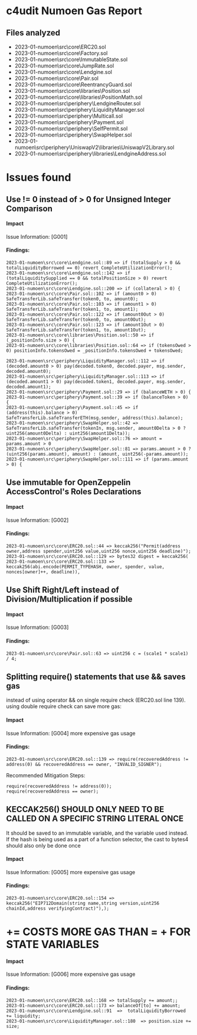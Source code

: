# c4udit Numoen Gas Report

## Files analyzed
- 2023-01-numoen\src\core\ERC20.sol
- 2023-01-numoen\src\core\Factory.sol
- 2023-01-numoen\src\core\ImmutableState.sol
- 2023-01-numoen\src\core\JumpRate.sol
- 2023-01-numoen\src\core\Lendgine.sol
- 2023-01-numoen\src\core\Pair.sol
- 2023-01-numoen\src\core\ReentrancyGuard.sol
- 2023-01-numoen\src\core\libraries\Position.sol
- 2023-01-numoen\src\core\libraries\PositionMath.sol
- 2023-01-numoen\src\periphery\LendgineRouter.sol
- 2023-01-numoen\src\periphery\LiquidityManager.sol
- 2023-01-numoen\src\periphery\Multicall.sol
- 2023-01-numoen\src\periphery\Payment.sol
- 2023-01-numoen\src\periphery\SelfPermit.sol
- 2023-01-numoen\src\periphery\SwapHelper.sol
- 2023-01-numoen\src\periphery\UniswapV2\libraries\UniswapV2Library.sol
- 2023-01-numoen\src\periphery\libraries\LendgineAddress.sol


# Issues found


## Use != 0 instead of > 0 for Unsigned Integer Comparison

#### Impact
Issue Information: [G001]

#### Findings:
```
2023-01-numoen\src\core\Lendgine.sol::89 => if (totalSupply > 0 && totalLiquidityBorrowed == 0) revert CompleteUtilizationError();
2023-01-numoen\src\core\Lendgine.sol::142 => if (totalLiquiditySupplied == 0 && totalPositionSize > 0) revert CompleteUtilizationError();
2023-01-numoen\src\core\Lendgine.sol::200 => if (collateral > 0) {
2023-01-numoen\src\core\Pair.sol::102 => if (amount0 > 0) SafeTransferLib.safeTransfer(token0, to, amount0);
2023-01-numoen\src\core\Pair.sol::103 => if (amount1 > 0) SafeTransferLib.safeTransfer(token1, to, amount1);
2023-01-numoen\src\core\Pair.sol::122 => if (amount0Out > 0) SafeTransferLib.safeTransfer(token0, to, amount0Out);
2023-01-numoen\src\core\Pair.sol::123 => if (amount1Out > 0) SafeTransferLib.safeTransfer(token1, to, amount1Out);
2023-01-numoen\src\core\libraries\Position.sol::50 => if (_positionInfo.size > 0) {
2023-01-numoen\src\core\libraries\Position.sol::64 => if (tokensOwed > 0) positionInfo.tokensOwed = _positionInfo.tokensOwed + tokensOwed;

2023-01-numoen\src\periphery\LiquidityManager.sol::112 => if (decoded.amount0 > 0) pay(decoded.token0, decoded.payer, msg.sender, decoded.amount0);
2023-01-numoen\src\periphery\LiquidityManager.sol::113 => if (decoded.amount1 > 0) pay(decoded.token1, decoded.payer, msg.sender, decoded.amount1);
2023-01-numoen\src\periphery\Payment.sol::29 => if (balanceWETH > 0) {
2023-01-numoen\src\periphery\Payment.sol::39 => if (balanceToken > 0) {
2023-01-numoen\src\periphery\Payment.sol::45 => if (address(this).balance > 0) SafeTransferLib.safeTransferETH(msg.sender, address(this).balance);
2023-01-numoen\src\periphery\SwapHelper.sol::42 => SafeTransferLib.safeTransfer(tokenIn, msg.sender, amount0Delta > 0 ? uint256(amount0Delta) : uint256(amount1Delta));
2023-01-numoen\src\periphery\SwapHelper.sol::76 => amount = params.amount > 0
2023-01-numoen\src\periphery\SwapHelper.sol::81 => params.amount > 0 ? (uint256(params.amount), amount) : (amount, uint256(-params.amount));
2023-01-numoen\src\periphery\SwapHelper.sol::111 => if (params.amount > 0) {

```

## Use immutable for OpenZeppelin AccessControl's Roles Declarations

#### Impact
Issue Information: [G002]

#### Findings:
```
2023-01-numoen\src\core\ERC20.sol::44 => keccak256("Permit(address owner,address spender,uint256 value,uint256 nonce,uint256 deadline)");
2023-01-numoen\src\core\ERC20.sol::129 => bytes32 digest = keccak256(
2023-01-numoen\src\core\ERC20.sol::133 => keccak256(abi.encode(PERMIT_TYPEHASH, owner, spender, value, nonces[owner]++, deadline)),
```


## Use Shift Right/Left instead of Division/Multiplication if possible

#### Impact
Issue Information: [G003]

#### Findings:
```
2023-01-numoen\src\core\Pair.sol::63 => uint256 c = (scale1 * scale1) / 4;
```

## Splitting require() statements that use && saves gas
instead of using operator && on single require check (ERC20.sol line 139). using double require check can save more gas:

#### Impact
Issue Information: [G004] more expensive gas usage

#### Findings:
```
2023-01-numoen\src\core\ERC20.sol::139 => require(recoveredAddress != address(0) && recoveredAddress == owner, "INVALID_SIGNER");

```

Recommended Mitigation Steps:

```
require(recoveredAddress != address(0));
require(recoveredAddress == owner);

```

##  KECCAK256() SHOULD ONLY NEED TO BE CALLED ON A SPECIFIC STRING LITERAL ONCE
It should be saved to an immutable variable, and the variable used instead. If the hash is being used as a part of a function selector, the cast to bytes4 should also only be done once

#### Impact
Issue Information: [G005] more expensive gas usage

#### Findings:
```
2023-01-numoen\src\core\ERC20.sol::154 => keccak256("EIP712Domain(string name,string version,uint256 chainId,address verifyingContract)"),);

```

# <X> += <Y> COSTS MORE GAS THAN <X> = <X> + <Y> FOR STATE VARIABLES

#### Impact
Issue Information: [G006] more expensive gas usage

#### Findings:
```
2023-01-numoen\src\core\ERC20.sol::168 => totalSupply += amount;;
2023-01-numoen\src\core\ERC20.sol::173 => balanceOf[to] += amount; 
2023-01-numoen\src\core\Lendgine.sol::91  =>  totalLiquidityBorrowed += liquidity;
2023-01-numoen\src\core\LiquidityManager.sol::180  => position.size += size;
```